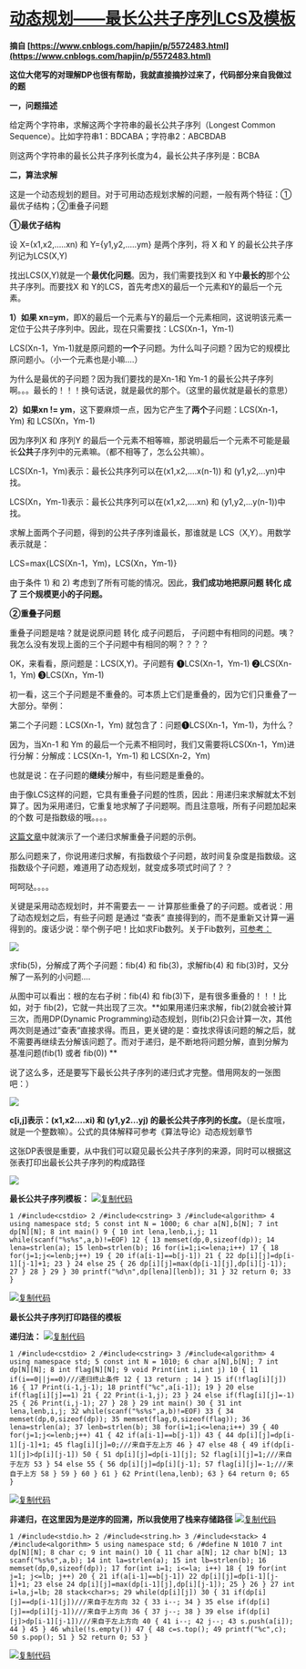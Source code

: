 # [动态规划——最长公共子序列LCS及模板](https://www.cnblogs.com/wkfvawl/p/9362287.html)

**摘自 [https://www.cnblogs.com/hapjin/p/5572483.html](https://www.cnblogs.com/hapjin/p/5572483.html)**

**这位大佬写的对理解DP也很有帮助，我就直接摘抄过来了，代码部分来自我做过的题**

**一，问题描述**

给定两个字符串，求解这两个字符串的最长公共子序列（Longest Common Sequence）。比如字符串1：BDCABA；字符串2：ABCBDAB

则这两个字符串的最长公共子序列长度为4，最长公共子序列是：BCBA

**二，算法求解**

这是一个动态规划的题目。对于可用动态规划求解的问题，一般有两个特征：①最优子结构；②重叠子问题

**①最优子结构**

设 X=(x1,x2,.....xn) 和 Y={y1,y2,.....ym} 是两个序列，将 X 和 Y 的最长公共子序列记为LCS(X,Y)

找出LCS(X,Y)就是一个**最优化问题**。因为，我们需要找到X 和 Y中**最长的**那个公共子序列。而要找X 和 Y的LCS，首先考虑X的最后一个元素和Y的最后一个元素。

**1）如果 xn=ym**，即X的最后一个元素与Y的最后一个元素相同，这说明该元素一定位于公共子序列中。因此，现在只需要找：LCS(Xn-1，Ym-1)

LCS(Xn-1，Ym-1)就是原问题的**一个**子问题。为什么叫子问题？因为它的规模比原问题小。（小一个元素也是小嘛....）

为什么是最优的子问题？因为我们要找的是Xn-1和 Ym-1 的最长公共子序列啊。。。最长的！！！换句话说，就是最优的那个。（这里的最优就是最长的意思）

**2）如果xn != ym**，这下要麻烦一点，因为它产生了**两个**子问题：LCS(Xn-1，Ym) 和 LCS(Xn，Ym-1)

因为序列X 和 序列Y 的最后一个元素不相等嘛，那说明最后一个元素不可能是最长**公共**子序列中的元素嘛。（都不相等了，怎么公共嘛）。

LCS(Xn-1，Ym)表示：最长公共序列可以在(x1,x2,....x(n-1)) 和 (y1,y2,...yn)中找。

LCS(Xn，Ym-1)表示：最长公共序列可以在(x1,x2,....xn) 和 (y1,y2,...y(n-1))中找。

求解上面两个子问题，得到的公共子序列谁最长，那谁就是 LCS（X,Y）。用数学表示就是：

LCS=max{LCS(Xn-1，Ym)，LCS(Xn，Ym-1)}

由于条件 1) 和 2) 考虑到了所有可能的情况。因此，**我们成功地把原问题 转化 成了 三个规模更小的子问题。**

**②重叠子问题**

重叠子问题是啥？就是说原问题 转化 成子问题后， 子问题中有相同的问题。咦？我怎么没有发现上面的三个子问题中有相同的啊？？？？

OK，来看看，原问题是：LCS(X,Y)。子问题有 ❶LCS(Xn-1，Ym-1) ❷LCS(Xn-1，Ym) ❸LCS(Xn，Ym-1)

初一看，这三个子问题是不重叠的。可本质上它们是重叠的，因为它们只重叠了一大部分。举例：

第二个子问题：LCS(Xn-1，Ym) 就包含了：问题❶LCS(Xn-1，Ym-1)，为什么？

因为，当Xn-1 和 Ym 的最后一个元素不相同时，我们又需要将LCS(Xn-1，Ym)进行分解：分解成：LCS(Xn-1，Ym-1) 和 LCS(Xn-2，Ym)

也就是说：在子问题的**继续**分解中，有些问题是重叠的。

由于像LCS这样的问题，它具有重叠子问题的性质，因此：用递归来求解就太不划算了。因为采用递归，它重复地求解了子问题啊。而且注意哦，所有子问题加起来的个数 可是指数级的哦。。。。

[这篇文章](http://blog.csdn.net/trochiluses/article/details/37966729)中就演示了一个递归求解重叠子问题的示例。

那么问题来了，你说用递归求解，有指数级个子问题，故时间复杂度是指数级。这指数级个子问题，难道用了动态规划，就变成多项式时间了？？

呵呵哒。。。。

关键是采用动态规划时，并不需要去一 一 计算那些重叠了的子问题。或者说：用了动态规划之后，有些子问题 是通过 “查表“ 直接得到的，而不是重新又计算一遍得到的。废话少说：举个例子吧！比如求Fib数列。关于Fib数列，[可参考：](http://www.cnblogs.com/hapjin/p/5571352.html)

![](https://images2015.cnblogs.com/blog/715283/201606/715283-20160611203653590-28450133.png)

求fib(5)，分解成了两个子问题：fib(4) 和 fib(3)，求解fib(4) 和 fib(3)时，又分解了一系列的小问题....

从图中可以看出：根的左右子树：fib(4) 和 fib(3)下，是有很多重叠的！！！比如，对于 fib(2)，它就一共出现了三次。**如果用递归来求解，fib(2)就会被计算三次，而用DP(Dynamic Programming)动态规划，则fib(2)只会计算一次，其他两次则是通过”查表“直接求得。而且，更关键的是：查找求得该问题的解之后，就不需要再继续去分解该问题了。而对于递归，是不断地将问题分解，直到分解为 基准问题(fib(1) 或者 fib(0))
**

说了这么多，还是要写下最长公共子序列的递归式才完整。借用网友的一张图吧：）

![](https://pic002.cnblogs.com/images/2012/214741/2012111100085930.png)

**c[i,j]表示：(x1,x2....xi) 和 (y1,y2...yj) 的最长公共子序列的长度。**（是长度哦，就是一个整数嘛）。公式的具体解释可参考《算法导论》动态规划章节

这张DP表很是重要，从中我们可以窥见最长公共子序列的来源，同时可以根据这张表打印出最长公共子序列的构成路径

![](https://images2018.cnblogs.com/blog/1358881/201807/1358881-20180724195351829-1792192564.png)

**最长公共子序列模板：**
[![复制代码](https://common.cnblogs.com/images/copycode.gif)]( "复制代码")
```
1 /#include<cstdio> 2 /#include<cstring> 3 /#include<algorithm> 4 using namespace std; 5 const int N = 1000; 6 char a[N],b[N]; 7 int dp[N][N]; 8 int main() 9 { 10 int lena,lenb,i,j; 11 while(scanf("%s%s",a,b)!=EOF) 12 { 13 memset(dp,0,sizeof(dp)); 14 lena=strlen(a); 15 lenb=strlen(b); 16 for(i=1;i<=lena;i++) 17 { 18 for(j=1;j<=lenb;j++) 19 { 20 if(a[i-1]==b[j-1]) 21 { 22 dp[i][j]=dp[i-1][j-1]+1; 23 } 24 else 25 { 26 dp[i][j]=max(dp[i-1][j],dp[i][j-1]); 27 } 28 } 29 } 30 printf("%d\n",dp[lena][lenb]); 31 } 32 return 0; 33 }
```
[![复制代码](https://common.cnblogs.com/images/copycode.gif)]( "复制代码")

**最长公共子序列打印路径的模板**

**递归法：**
[![复制代码](https://common.cnblogs.com/images/copycode.gif)]( "复制代码")
```
1 /#include<cstdio> 2 /#include<cstring> 3 /#include<algorithm> 4 using namespace std; 5 const int N = 1010; 6 char a[N],b[N]; 7 int dp[N][N]; 8 int flag[N][N]; 9 void Print(int i,int j) 10 { 11 if(i==0||j==0)///递归终止条件 12 { 13 return ; 14 } 15 if(!flag[i][j]) 16 { 17 Print(i-1,j-1); 18 printf("%c",a[i-1]); 19 } 20 else if(flag[i][j]==1) 21 { 22 Print(i-1,j); 23 } 24 else if(flag[i][j]=-1) 25 { 26 Print(i,j-1); 27 } 28 } 29 int main() 30 { 31 int lena,lenb,i,j; 32 while(scanf("%s%s",a,b)!=EOF) 33 { 34 memset(dp,0,sizeof(dp)); 35 memset(flag,0,sizeof(flag)); 36 lena=strlen(a); 37 lenb=strlen(b); 38 for(i=1;i<=lena;i++) 39 { 40 for(j=1;j<=lenb;j++) 41 { 42 if(a[i-1]==b[j-1]) 43 { 44 dp[i][j]=dp[i-1][j-1]+1; 45 flag[i][j]=0;///来自于左上方 46 } 47 else 48 { 49 if(dp[i-1][j]>dp[i][j-1]) 50 { 51 dp[i][j]=dp[i-1][j]; 52 flag[i][j]=1;///来自于左方 53 } 54 else 55 { 56 dp[i][j]=dp[i][j-1]; 57 flag[i][j]=-1;///来自于上方 58 } 59 } 60 } 61 } 62 Print(lena,lenb); 63 } 64 return 0; 65 }
```
[![复制代码](https://common.cnblogs.com/images/copycode.gif)]( "复制代码")

**非递归，在这里因为是逆序的回溯，所以我使用了栈来存储路径**
[![复制代码](https://common.cnblogs.com/images/copycode.gif)]( "复制代码")
```
1 /#include<stdio.h> 2 /#include<string.h> 3 /#include<stack> 4 /#include<algorithm> 5 using namespace std; 6 /#define N 1010 7 int dp[N][N]; 8 char c; 9 int main() 10 { 11 char a[N]; 12 char b[N]; 13 scanf("%s%s",a,b); 14 int la=strlen(a); 15 int lb=strlen(b); 16 memset(dp,0,sizeof(dp)); 17 for(int i=1; i<=la; i++) 18 { 19 for(int j=1; j<=lb; j++) 20 { 21 if(a[i-1]==b[j-1]) 22 dp[i][j]=dp[i-1][j-1]+1; 23 else 24 dp[i][j]=max(dp[i-1][j],dp[i][j-1]); 25 } 26 } 27 int i=la,j=lb; 28 stack<char>s; 29 while(dp[i][j]) 30 { 31 if(dp[i][j]==dp[i-1][j])///来自于左方向 32 { 33 i--; 34 } 35 else if(dp[i][j]==dp[i][j-1])///来自于上方向 36 { 37 j--; 38 } 39 else if(dp[i][j]>dp[i-1][j-1])///来自于左上方向 40 { 41 i--; 42 j--; 43 s.push(a[i]); 44 } 45 } 46 while(!s.empty()) 47 { 48 c=s.top(); 49 printf("%c",c); 50 s.pop(); 51 } 52 return 0; 53 }
```
[![复制代码](https://common.cnblogs.com/images/copycode.gif)]( "复制代码")
